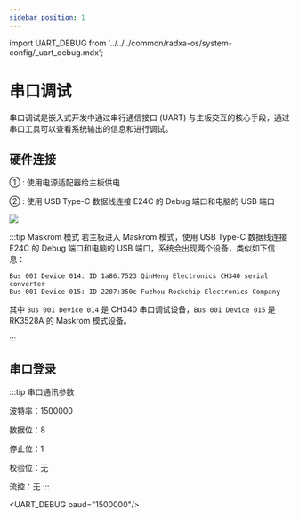 ```yaml
---
sidebar_position: 1
---
```


import UART_DEBUG from '../../../common/radxa-os/system-config/\_uart_debug.mdx';

# 串口调试

串口调试是嵌入式开发中通过串行通信接口 (UART) 与主板交互的核心手段，通过串口工具可以查看系统输出的信息和进行调试。

## 硬件连接

① : 使用电源适配器给主板供电

② : 使用 USB Type-C 数据线连接 E24C 的 Debug 端口和电脑的 USB 端口

<div style={{textAlign: 'center'}}>
  <img src="/img/e/e24c/uart-debug.webp" style={{width: '100%', maxWidth: '1200px'}} />
</div>

:::tip Maskrom 模式
若主板进入 Maskrom 模式，使用 USB Type-C 数据线连接 E24C 的 Debug 端口和电脑的 USB 端口，系统会出现两个设备，类似如下信息：

```
Bus 001 Device 014: ID 1a86:7523 QinHeng Electronics CH340 serial converter
Bus 001 Device 015: ID 2207:350c Fuzhou Rockchip Electronics Company
```

其中 `Bus 001 Device 014` 是 CH340 串口调试设备，`Bus 001 Device 015` 是 RK3528A 的 Maskrom 模式设备。

:::

## 串口登录

:::tip 串口通讯参数

波特率：1500000

数据位：8

停止位：1

校验位：无

流控：无
:::

<UART_DEBUG baud="1500000"/>
